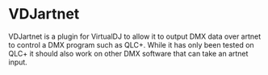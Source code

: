 # VDJartnet

VDJartnet is a plugin for VirtualDJ to allow it to output DMX data over artnet to control a DMX program such as QLC+.
While it has only been tested on QLC+ it should also work on other DMX software that can take an artnet input.
